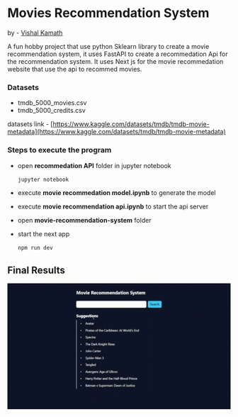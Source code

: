 # Movies Recommendation System

by - [Vishal Kamath](https://github.com/Vishal-Kamath)

A fun hobby project that use python Sklearn library to create a movie recommendation system, it uses FastAPI to create a recommedation Api for the recommendation system. It uses Next js for the movie recommedation website that use the api to recommed movies.

### Datasets

- tmdb_5000_movies.csv
- tmdb_5000_credits.csv

datasets link - [https://www.kaggle.com/datasets/tmdb/tmdb-movie-metadata](https://www.kaggle.com/datasets/tmdb/tmdb-movie-metadata)

### Steps to execute the program

- open **recommedation API** folder in jupyter notebook

  ```md
  jupyter notebook
  ```

- execute **movie recommedation model.ipynb** to generate the model

- execute **movie recommendation api.ipynb** to start the api server

- open **movie-recommendation-system** folder

- start the next app
  ```md
  npm run dev
  ```

## Final Results

<img src='readme assets\final website.gif' alt='final website'>
